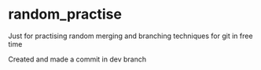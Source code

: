 # random_practise
Just for practising random merging and branching techniques for git in free time

Created and made a commit in dev branch
